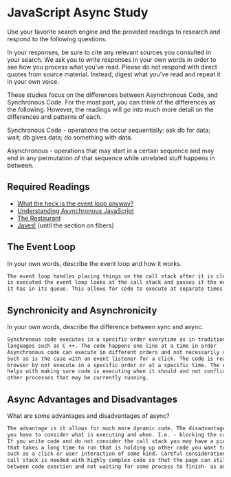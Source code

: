 # JavaScript Async Study

Use your favorite search engine and the provided readings to research and
respond to the following questions.

In your responses, be sure to cite any relevant sources you consulted in your
search. We ask you to write responses in your own words in order to see how you
process what you've read. Please do not respond with direct quotes from source
material. Instead, digest what you've read and repeat it in your own voice.

These studies focus on the differences between Asynchronous Code, and
Synchronous Code. For the most part, you can think of the differences as the
following. However, the readings will go into much more detail on the
differences and patterns of each.

Synchronous Code - operations the occur sequentially: ask db for data; wait; db gives data; do something with data.

Asynchronous - operations that may start in a certain sequence and may end in any permutation of that sequence while unrelated stuff happens in between.

## Required Readings

-   [What the heck is the event loop anyway?](https://www.youtube.com/watch?v=8aGhZQkoFbQ)
-   [Understanding Asynchronous JavaScript](https://www.youtube.com/watch?v=vMfg0xGjcOI)
-   [The Restaurant](https://www.codeschool.com/blog/2014/10/30/understanding-node-js/)
-   [Javes!](https://www.discovermeteor.com/blog/understanding-sync-async-javascript-node/) (until the section on fibers)

## The Event Loop

In your own words, describe the event loop and how it works.

```md
The event loop handles placing things on the call stack after it is clear. As code
is executed the event loop looks at the call stack and passes it the next thing
it has in its queue. This allows for code to execute at separate times out of order.
```

## Synchronicity and Asynchronicity

In your own words, describe the difference between sync and async.

```md
Synchronous code executes in a specific order everytime as in traditional compiled
languages such as C ++. The code happens one line at a time in order
Asynchronous code can execute in different orders and not necessarily at the same time.
Such as is the case with an event listener for a click. The code is read into the
browser by not execute in a specific order or at a specific time. The event loop
helps with making sure code is executing when it should and not conflicting with
other processes that may be currently running.
```

## Async Advantages and Disadvantages

What are some advantages and disadvantages of async?

```md
The advantage is it allows for much more dynamic code. The disadvantage is that
you have to consider what is executing and when. I.e. - blocking the call stack.
If you write code and do not consider the call stack you may have a piece of code
that takes a long time to run that is holding up other code you want to execute
such as a click or user interaction of some kind. Careful consideration of the
call stack is needed with highly complex code so that the page can still render in
between code exection and not waiting for some process to finish- as an example. 
```
